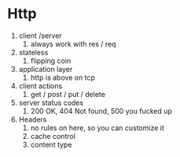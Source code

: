 # Http

1.  client /server
    1.  always work with res / req
2.  stateless
    1.  flipping coin
3.  application layer
    1.  http is above on tcp
4.  client actions
    1.  get / post / put / delete
5.  server status codes
    1.  200 OK, 404 Not found, 500 you fucked up
6.  Headers
    1.  no rules on here, so you can customize it
    2.  cache control
    3.  content type
